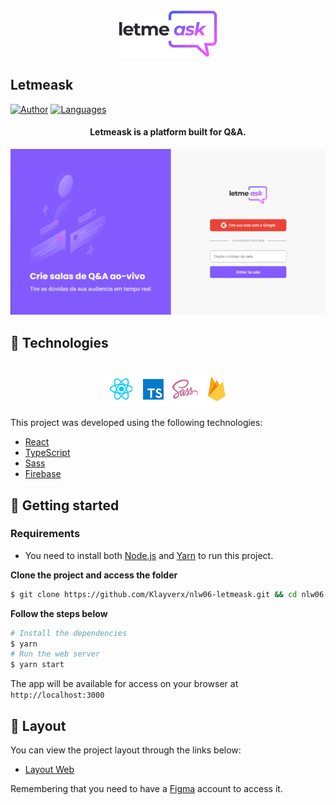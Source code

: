 <div align="center">
  <img src=".github/letmeask-logo.png" alt="Letmeask logo">
</div>

## Letmeask

[![Author](https://img.shields.io/badge/author-Klayverx-835AFD?style=flat-square)](https://github.com/Klayverx)
[![Languages](https://img.shields.io/github/languages/count/Klayverx/nlw06-letmeask?color=%238257E5&style=flat-square)](#)

<h4 align="center">
  Letmeask is a platform built for Q&A.
</h4>

![Letmeask preview](.github/app-preview.png)

## 🧪 Technologies
<div align="center">
  <br />
  <img src=".github/tech-logos.png" alt="Technologies used">
</div>

This project was developed using the following technologies:

- [React](https://reactjs.org)
- [TypeScript](https://www.typescriptlang.org/)
- [Sass](https://sass-lang.com)
- [Firebase](https://firebase.google.com)


## 🚀 Getting started

### Requirements

- You need to install both [Node.js](https://nodejs.org/en/download/) and [Yarn](https://yarnpkg.com/) to run this project.

**Clone the project and access the folder**

```bash
$ git clone https://github.com/Klayverx/nlw06-letmeask.git && cd nlw06-letmeask
```

**Follow the steps below**
```bash
# Install the dependencies
$ yarn
# Run the web server
$ yarn start
```

The app will be available for access on your browser at `http://localhost:3000`

## 🔖 Layout

You can view the project layout through the links below:

- [Layout Web](https://www.figma.com/file/u0BQK8rCf2KgzcukdRRCWh/Letmeask/duplicate) 

Remembering that you need to have a [Figma](http://figma.com/) account to access it.
